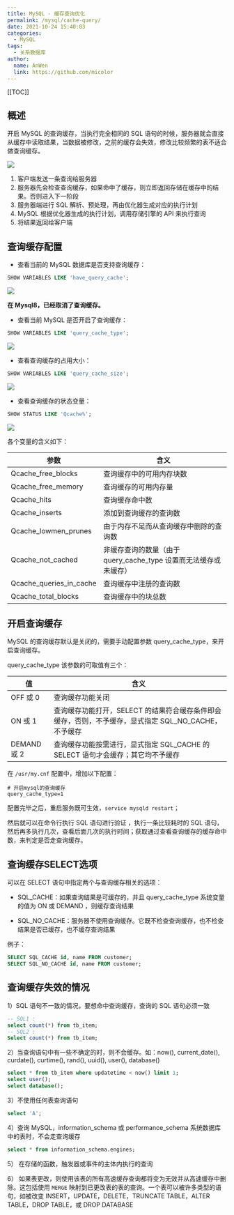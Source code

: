 ```yaml
---
title: MySQL - 缓存查询优化
permalink: /mysql/cache-query/
date: 2021-10-24 15:40:03
categories: 
  - MySQL
tags: 
  - 关系数据库
author: 
  name: AnWen
  link: https://github.com/micolor
---
```


[[TOC]]

## 概述

开启 MySQL 的查询缓存，当执行完全相同的 SQL 语句的时候，服务器就会直接从缓存中读取结果，当数据被修改，之前的缓存会失效，修改比较频繁的表不适合做查询缓存。

 ![](https://cdn.jsdelivr.net/gh/Kele-Bingtang/static/img/MySQL/20211024152026.png)

1. 客户端发送一条查询给服务器
2. 服务器先会检查查询缓存，如果命中了缓存，则立即返回存储在缓存中的结果。否则进入下一阶段
3. 服务器端进行 SQL 解析、预处理，再由优化器生成对应的执行计划
4. MySQL 根据优化器生成的执行计划，调用存储引擎的 API 来执行查询
5. 将结果返回给客户端

## 查询缓存配置

- 查看当前的 MySQL 数据库是否支持查询缓存：

```SQL
SHOW VARIABLES LIKE 'have_query_cache';	
```

![](https://cdn.jsdelivr.net/gh/Kele-Bingtang/static/img/MySQL/20211024152039.png)

**在 Mysql8，已经取消了查询缓存。**

- 查看当前 MySQL 是否开启了查询缓存：

```SQL
SHOW VARIABLES LIKE 'query_cache_type'; 
```

![](https://cdn.jsdelivr.net/gh/Kele-Bingtang/static/img/MySQL/20211024152045.png)

- 查看查询缓存的占用大小：

```SQL
SHOW VARIABLES LIKE 'query_cache_size';
```

![](https://cdn.jsdelivr.net/gh/Kele-Bingtang/static/img/MySQL/20211024152056.png)

- 查看查询缓存的状态变量：

```SQL
SHOW STATUS LIKE 'Qcache%';
```

![](https://cdn.jsdelivr.net/gh/Kele-Bingtang/static/img/MySQL/20211024152107.png)

各个变量的含义如下：

| 参数                    | 含义                                                         |
| ----------------------- | ------------------------------------------------------------ |
| Qcache_free_blocks      | 查询缓存中的可用内存块数                                     |
| Qcache_free_memory      | 查询缓存的可用内存量                                         |
| Qcache_hits             | 查询缓存命中数                                               |
| Qcache_inserts          | 添加到查询缓存的查询数                                       |
| Qcache_lowmen_prunes    | 由于内存不足而从查询缓存中删除的查询数                       |
| Qcache_not_cached       | 非缓存查询的数量（由于 query_cache_type 设置而无法缓存或未缓存） |
| Qcache_queries_in_cache | 查询缓存中注册的查询数                                       |
| Qcache_total_blocks     | 查询缓存中的块总数                                           |

## 开启查询缓存

MySQL 的查询缓存默认是关闭的，需要手动配置参数 query_cache_type，来开启查询缓存。

query_cache_type 该参数的可取值有三个：

| 值          | 含义                                                         |
| ----------- | ------------------------------------------------------------ |
| OFF 或 0    | 查询缓存功能关闭                                             |
| ON 或 1     | 查询缓存功能打开，SELECT 的结果符合缓存条件即会缓存，否则，不予缓存，显式指定 SQL_NO_CACHE，不予缓存 |
| DEMAND 或 2 | 查询缓存功能按需进行，显式指定 SQL_CACHE 的 SELECT 语句才会缓存；其它均不予缓存 |

在 `/usr/my.cnf` 配置中，增加以下配置： 

```properties
# 开启mysql的查询缓存
query_cache_type=1
```

配置完毕之后，重启服务既可生效，`service mysqld restart`；

然后就可以在命令行执行 SQL 语句进行验证 ，执行一条比较耗时的 SQL 语句，然后再多执行几次，查看后面几次的执行时间；获取通过查看查询缓存的缓存命中数，来判定是否走查询缓存。

## 查询缓存SELECT选项

可以在 SELECT 语句中指定两个与查询缓存相关的选项：

- SQL_CACHE：如果查询结果是可缓存的，并且 query_cache_type 系统变量的值为 ON 或 DEMAND ，则缓存查询结果

- SQL_NO_CACHE：服务器不使用查询缓存。它既不检查查询缓存，也不检查结果是否已缓存，也不缓存查询结果


例子：

```SQL
SELECT SQL_CACHE id, name FROM customer;
SELECT SQL_NO_CACHE id, name FROM customer;
```

## 查询缓存失效的情况

1）SQL 语句不一致的情况，要想命中查询缓存，查询的 SQL 语句必须一致

```SQL
-- SQL1 : 
select count(*) from tb_item;
-- SQL2 : 
Select count(*) from tb_item;
```

2）当查询语句中有一些不确定的时，则不会缓存。如：now(), current_date(), curdate(), curtime(), rand(), uuid(), user(), database()

```SQL
select * from tb_item where updatetime < now() limit 1;
select user();
select database();
```

3）不使用任何表查询语句

```SQL
select 'A';
```

4）查询 MySQL，information_schema 或 performance_schema 系统数据库中的表时，不会走查询缓存

```SQL
select * from information_schema.engines;
```

5） 在存储的函数，触发器或事件的主体内执行的查询

6） 如果表更改，则使用该表的所有高速缓存查询都将变为无效并从高速缓存中删除。这包括使用 `MERGE` 映射到已更改表的表的查询。一个表可以被许多类型的语句，如被改变 INSERT，UPDATE，DELETE，TRUNCATE TABLE，ALTER TABLE，DROP TABLE，或 DROP DATABASE